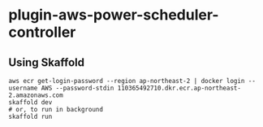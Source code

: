 # plugin-aws-power-scheduler-controller

## Using Skaffold
```
aws ecr get-login-password --region ap-northeast-2 | docker login --username AWS --password-stdin 110365492710.dkr.ecr.ap-northeast-2.amazonaws.com
skaffold dev
# or, to run in background
skaffold run
```
